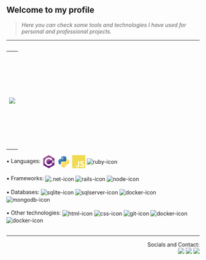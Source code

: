 ## Welcome to my profile 
>_Here you can check some tools and technologies I have used for personal and professional projects._
<hr>
<div>
  <table align="right"><tr><td valign="center" height="250px"><img align="center" src=https://github-readme-stats.vercel.app/api/top-langs/?username=mauroimamura&layout=compact&theme=merko /></td></tr></table>
</div>
<div>
  <div>
    ▪️ Languages:
    <img align="center" alt="csharp-icon" height="35" src="https://raw.githubusercontent.com/devicons/devicon/master/icons/csharp/csharp-original.svg"/>
    <img align="center" alt="python-icon" height="35" src="https://raw.githubusercontent.com/devicons/devicon/master/icons/python/python-original.svg"/>
    <img align="center" alt="js-icon" height="35" src="https://raw.githubusercontent.com/devicons/devicon/master/icons/javascript/javascript-plain.svg"/>
    <img align="center" alt="ruby-icon" height="40" src="https://cdn.jsdelivr.net/gh/devicons/devicon/icons/ruby/ruby-plain-wordmark.svg" />
  </div>
  <br/>
  <div>
    ▪️ Frameworks:
    <img align="center" alt=".net-icon" height="35" src="https://cdn.jsdelivr.net/gh/devicons/devicon/icons/dot-net/dot-net-plain-wordmark.svg"/>
    <img align="center" alt="rails-icon" height="50" src="https://cdn.jsdelivr.net/gh/devicons/devicon/icons/rails/rails-plain-wordmark.svg"/>
    <img align="center" alt="node-icon" height="55" src="https://cdn.jsdelivr.net/gh/devicons/devicon/icons/nodejs/nodejs-plain-wordmark.svg"/>
  </div>
  <br/>
  <div>
    ▪️ Databases:
    <img align="center" alt="sqlite-icon" height="55" src="https://cdn.jsdelivr.net/gh/devicons/devicon/icons/sqlite/sqlite-original-wordmark.svg"/>
    <img align="center" alt="sqlserver-icon" height="40" src="https://silk.us/wp-content/uploads/2021/03/sql-server-logo-white.png"/>
    <img align="center" alt="docker-icon" height="35" src="https://cdn.jsdelivr.net/gh/devicons/devicon@latest/icons/postgresql/postgresql-plain-wordmark.svg" />
    <img align="center" alt="mongodb-icon" height="40" src="https://cdn.jsdelivr.net/gh/devicons/devicon/icons/mongodb/mongodb-plain-wordmark.svg"/>
  </div>
  <br/>
   <div>
    ▪️ Other technologies:
    <img align="center" alt="html-icon" height="30" src="https://cdn.jsdelivr.net/gh/devicons/devicon/icons/html5/html5-plain-wordmark.svg" />
    <img align="center" alt="css-icon" height="30" src="https://cdn.jsdelivr.net/gh/devicons/devicon/icons/css3/css3-plain-wordmark.svg" />
    <img align="center" alt="git-icon" height="30" src="https://cdn.jsdelivr.net/gh/devicons/devicon/icons/git/git-original.svg" />
    <img align="center" alt="docker-icon" height="35" src="https://cdn.jsdelivr.net/gh/devicons/devicon/icons/docker/docker-original-wordmark.svg" />
    <img align="center" alt="docker-icon" height="35" src="https://cdn.jsdelivr.net/gh/devicons/devicon@latest/icons/kubernetes/kubernetes-plain-wordmark.svg" />
  </div>
</div>
<br/>
<div>
  <hr>
</div>
<div align="right">
  Socials and Contact:<br/>
  <a href="https://www.linkedin.com/in/mauroimamura/?locale=en_US" target="_blank"><img height="35" src="https://cdn.jsdelivr.net/gh/devicons/devicon/icons/linkedin/linkedin-original.svg"/></a>
  <a href="https://www.mauroimamura.com.br" target="_blank"><img height="35" src="https://www.mauroimamura.com.br/favicon.ico"/></a>
  <a href="mailto:contato@mauroimamura.com.br" target="_blank"><img height="35" src="https://cdn-icons-png.freepik.com/128/552/552486.png"/></a>
</div>
